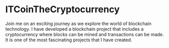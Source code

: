 # ITCoinTheCryptocurrency

Join me on an exciting journey as we explore the world of blockchain technology. I have developed a blockchain project that includes a cryptocurrency where blocks can be mined and transactions can be made. It is one of the most fascinating projects that I have created.
